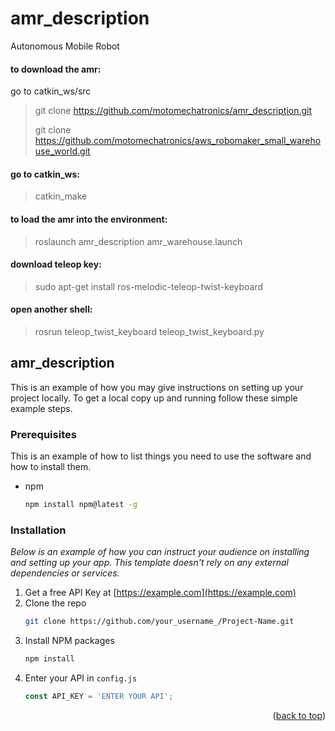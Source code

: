 # amr_description
Autonomous Mobile Robot

#### to download the amr:
go to catkin_ws/src
>git clone https://github.com/motomechatronics/amr_description.git
>
>git clone https://github.com/motomechatronics/aws_robomaker_small_warehouse_world.git

#### go to catkin_ws:

>catkin_make

#### to load the amr into the environment:

>roslaunch amr_description amr_warehouse.launch  

#### download teleop key:

>sudo apt-get install ros-melodic-teleop-twist-keyboard

#### open another shell:

>rosrun teleop_twist_keyboard teleop_twist_keyboard.py

<!-- GETTING STARTED -->
## amr_description

This is an example of how you may give instructions on setting up your project locally.
To get a local copy up and running follow these simple example steps.

### Prerequisites

This is an example of how to list things you need to use the software and how to install them.
* npm
  ```sh
  npm install npm@latest -g
  ```

### Installation

_Below is an example of how you can instruct your audience on installing and setting up your app. This template doesn't rely on any external dependencies or services._

1. Get a free API Key at [https://example.com](https://example.com)
2. Clone the repo
   ```sh
   git clone https://github.com/your_username_/Project-Name.git
   ```
3. Install NPM packages
   ```sh
   npm install
   ```
4. Enter your API in `config.js`
   ```js
   const API_KEY = 'ENTER YOUR API';
   ```

<p align="right">(<a href="#top">back to top</a>)</p>
